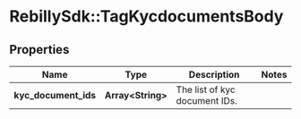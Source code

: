 # RebillySdk::TagKycdocumentsBody

## Properties
Name | Type | Description | Notes
------------ | ------------- | ------------- | -------------
**kyc_document_ids** | **Array&lt;String&gt;** | The list of kyc document IDs. | 

